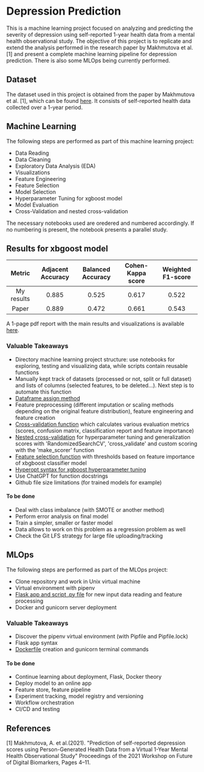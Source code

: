 # Depression Prediction

This is a machine learning project focused on analyzing and predicting the severity of depression using self-reported 1-year health data from a mental health observational study. The objective of this project is to replicate and extend the analysis performed in the research paper by Makhmutova et al. [1] and present a complete machine learning pipeline for depression prediction. There is also some MLOps being currently performed.

## Dataset

The dataset used in this project is obtained from the paper by Makhmutova et al. [1], which can be found [here](https://github.com/jloayza10/depression_prediction_project/tree/main/data/raw/makhmutova2021.pdf). It consists of self-reported health data collected over a 1-year period.

## Machine Learning 

The following steps are performed as part of this machine learning project:

- Data Reading
- Data Cleaning
- Exploratory Data Analysis (EDA)
- Visualizations
- Feature Engineering
- Feature Selection
- Model Selection
- Hyperparameter Tuning for xgboost model
- Model Evaluation
- Cross-Validation and nested cross-validation

The necessary notebooks used are oredered and numbered accordingly. If no numbering is present, the notebook presents a parallel study.

## Results for xbgoost model

| Metric     | Adjacent Accuracy | Balanced Accuracy| Cohen-Kappa score| Weighted F1-score |
| :----:     |    :----:         |   :----:         |     :----:       |     :----:        |
| My results |     0.885         |     0.525        |      0.617       |      0.522        |
| Paper      |     0.889         |     0.472        |      0.661       |      0.543        |

A 1-page pdf report with the main results and visualizations is available [here](https://github.com/jloayza10/depression_prediction_project/blob/main/1-page_Report.pdf).
### Valuable Takeaways

- Directory machine learning project structure: use notebooks for exploring, testing and visualizing data, while scripts contain reusable functions
- Manually kept track of datasets (processed or not, split or full dataset) and lists of columns (selected features, to be deleted...). Next step is to automate this function
- [Dataframe assign method](https://github.com/jloayza10/depression_prediction_project/tree/main/scripts/data_cleaning.py)
- Feature preprocessing (different imputation or scaling methods depending on the original feature distribution), feature engineering and feature creation
- [Cross-validation function](https://github.com/jloayza10/depression_prediction_project/tree/main/scripts/scoring_and_evaluation.py) which calculates various evaluation metrics (scores, confusion matrix, classification report and feature importance)
- [Nested cross-validation](https://github.com/jloayza10/depression_prediction_project/tree/main/scripts/scoring_and_evaluation.py) for hyperparameter tuning and generalization scores  with 'RandomizedSearchCV', 'cross_validate' and custom scoring with the 'make_scorer' function
- [Feature selection function](https://github.com/jloayza10/depression_prediction_project/tree/main/scripts/XGBoost_feature_selection.py) with thresholds based on feature importance of xbgboost classifier model
- [Hyperopt syntax for xgboost hyperparameter tuning](https://github.com/jloayza10/depression_prediction_project/tree/main/notebooks/4-XGBoost_tuning.ipynb)
- Use ChatGPT for function docstrings
- Github file size limitations (for trained models for example)

#### To be done

- Deal with class imbalance (with SMOTE or another method)
- Perform error analysis on final model
- Train a simpler, smaller or faster model
- Data allows to work on this problem as a regression problem as well
- Check the Git LFS strategy for large file uploading/tracking

## MLOps 

The following steps are performed as part of the MLOps project:
- Clone repository and work in Unix virtual machine
- Virtual environment with pipenv
- [Flask app and script .py file](https://github.com/jloayza10/depression_prediction_project/tree/main/web-service/predict.py) for new input data reading and feature processing
- Docker and gunicorn server deployment

### Valuable Takeaways

- Discover the pipenv virtual environment (with Pipfile and Pipfile.lock)
- Flask app syntax
- [Dockerfile](https://github.com/jloayza10/depression_prediction_project/tree/main/web-service/Dockerfile) creation and gunicorn terminal commands

#### To be done

- Continue learning about deployment, Flask, Docker theory
- Deploy model to an online app
- Feature store, feature pipeline
- Experiment tracking, model registry and versioning
- Workflow orchestration
- CI/CD and testing


## References

[1] Makhmutova, A. et al.(2021). "Prediction of self-reported depression scores using Person-Generated Health Data from a Virtual 1-Year Mental Health Observational Study"  Proceedings of the 2021 Workshop on Future of Digital Biomarkers, Pages 4–11.
